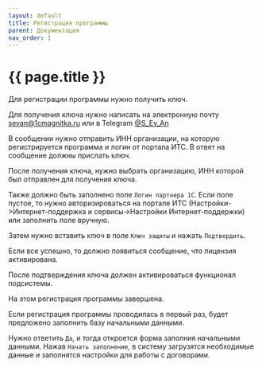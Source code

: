 ```yaml
---
layout: default
title: Регистрация программы
parent: Документация
nav_order: 1
---
```


# {{ page.title }}

Для регистрации программы нужно получить ключ.

Для получения ключа нужно написать на электронную почту sevan@1cmagnitka.ru или в Telegram [@S_Ev_An](https://t.me/S_Ev_An)

В сообщении нужно отправить ИНН организации, на которую регистрируется программа и логин от портала ИТС.
В ответ на сообщение должны прислать ключ.

После получения ключа, нужно выбрать организацию, ИНН которой был отправлен для получения ключа.

Также должно быть заполнено поле `Логин партнера 1С`. Если поле пустое, то нужно авторизироваться на портале ИТС (Настройки->Интернет-поддержка и сервисы->Настройки Интернет-поддержки) или заполнить поле вручную.

Затем нужно вставить ключ в поле `Ключ защиты` и нажать `Подтвердить`.

Если все успешно, то должно появиться сообщение, что лицензия активирована.

После подтверждения ключа должен активироваться функционал подсистемы.

На этом регистрация программы завершена.

Если регистрация программы проводилась в первый раз, будет предложено заполнить базу начальными данными.

Нужно ответить `Да`, и тогда откроется форма заполния начальными данными.
Нажав `Начать заполнение`, в систему загрузятся необходимые данные и заполнятся настройки для работы с договорами.
